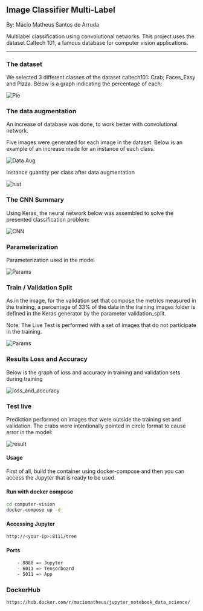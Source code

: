 ## Image Classifier Multi-Label

By: Mácio Matheus Santos de Arruda

Multilabel classification using convolutional networks. This project uses the dataset Caltech 101, a famous database for computer vision applications.

------

### The dataset

We selected 3 different classes of the dataset caltech101: Crab; Faces_Easy and Pizza. Below is a graph indicating the percentage of each:

![Pie](https://raw.githubusercontent.com/macio-matheus/computer-vision/master/docs/pie.jpg)


### The data augmentation

An increase of database was done, to work better with convolutional network.

Five images were generated for each image in the dataset. Below is an example of an increase made for an instance of each class.

![Data Aug](https://raw.githubusercontent.com/macio-matheus/computer-vision/master/docs/data_aug.png)


Instance quantity per class after data augmentation

![hist](https://raw.githubusercontent.com/macio-matheus/computer-vision/master/docs/data_hist.png)


### The CNN Summary

Using Keras, the neural network below was assembled to solve the presented classification problem:

![CNN](https://raw.githubusercontent.com/macio-matheus/computer-vision/master/docs/network_summary.png)


### Parameterization

Parameterization used in the model

![Params](https://raw.githubusercontent.com/macio-matheus/computer-vision/master/docs/params_model.png)


### Train / Validation Split

As in the image, for the validation set that compose the metrics measured in the training, a percentage of 33% of the data in the training images folder is defined in the Keras generator by the parameter validation_split.

Note: The Live Test is performed with a set of images that do not participate in the training.

![Params](https://raw.githubusercontent.com/macio-matheus/computer-vision/master/docs/train-test.png)


### Results Loss and Accuracy

Below is the graph of loss and accuracy in training and validation sets during training

![loss_and_accuracy](https://raw.githubusercontent.com/macio-matheus/computer-vision/master/docs/loss_acc_plt.jpg)


### Test live

Prediction performed on images that were outside the training set and validation. The crabs were intentionally pointed in circle format to cause error in the model:

![result](https://raw.githubusercontent.com/macio-matheus/computer-vision/master/docs/result.png)


#### Usage

First of all, build the container using docker-compose and then you can 
access the Jupyter that is ready to be used.


#### Run with docker compose

```sh
cd computer-vision
docker-compose up -d
```

#### Accessing Jupyter
```sh
http://<your-ip>:8111/tree
```

#### Ports

```sh
    - 8888 => Jupyter
    - 6011 => Tensorboard
    - 5011 => App
```

### DockerHub

```sh
https://hub.docker.com/r/maciomatheus/jupyter_notebook_data_science/
```
